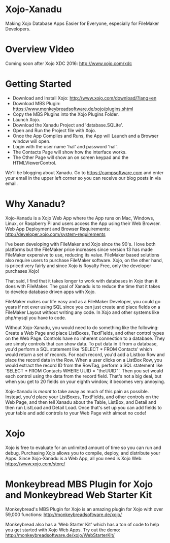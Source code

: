 # Xojo-Xanadu  

Making Xojo Database Apps Easier for Everyone, especially for FileMaker Developers.

# Overview Video
 
Coming soon after Xojo XDC 2016: http://www.xojo.com/xdc

# Getting Started

- Download and Install Xojo: http://www.xojo.com/download/?lang=en
- Download MBS Plugin: https://www.monkeybreadsoftware.de/xojo/plugins.shtml
- Copy the MBS Plugins into the Xojo Plugins Folder.
- Launch Xojo.
- Download the Xanadu Project and 'database.SQLite'.
- Open and Run the Project file with Xojo.
- Once the App Compiles and Runs, the App will Launch and a Browser window will open.
- Login with the user name 'hal' and password 'hal'.
- The Contacts Page will show how the interface works.
- The Other Page will show an on screen keypad and the HTMLViewerControl.

We'll be blogging about Xanadu. Go to https://campsoftware.com and enter your email in the upper left corner so you can receive our blog posts in via email.

# Why Xanadu?

Xojo-Xanadu is a Xojo Web App where the App runs on Mac, Windows, Linux, or Raspberry Pi and users access the App using their Web Browser. Web App Deployment and Browser Requirements: http://developer.xojo.com/system-requirements

I've been developing with FileMaker and Xojo since the 90's. I love both platforms but the FileMaker price increases since version 13 has made FileMaker expensive to use, reducing its value. FileMaker based solutions also require users to purchase FileMaker software. Xojo, on the other hand, is priced very fairly and since Xojo is Royalty Free, only the developer purchases Xojo!

That said, I find that it takes longer to work with databases in Xojo than it does with FileMaker. The goal of Xanadu is to reduce the time that it takes to develop database driven apps with Xojo. 

FileMaker makes our life easy and as a FileMaker Developer, you could go years if not ever using SQL since you can just create and place fields on a FileMaker Layout without writing any code. In Xojo and other systems like php/mysql you have to code. 

Without Xojo-Xanadu, you would need to do something like the following: Create a Web Page and place ListBoxes, TextFields, and other control types on the Web Page. Controls have no inherent connection to a database. They are simply controls that can show data. To put data in it from a database, you'd perform a SQL statement like 'SELECT * FROM Contacts' which would return a set of records. For each record, you'd add a Listbox Row and place the record data in the Row. When a user clicks on a ListBox Row, you would extract the record ID from the RowTag, perform a SQL statement like 'SELECT * FROM Contacts WHERE UUID = "theUUID"'. Then you set would each control using the data from the record field. That's not a big deal, but when you get to 20 fields on your eighth window, it becomes very annoying.

Xojo-Xanadu is *meant* to take away as much of this pain as possible. Instead, you'd place your ListBoxes, TextFields, and other controls on the Web Page, and then tell Xanadu about the Table, ListBox, and Detail and then run ListLoad and Detail Load. Once that's set up you can add fields to your table and add controls to your Web Page with almost no code!

# Xojo 

Xojo is free to evaluate for an unlimited amount of time so you can run and debug. Purchasing Xojo allows you to compile, deploy, and distribute your Apps. Since Xojo-Xanadu is a Web App, all you need is Xojo Web: https://www.xojo.com/store/ 

# Monkeybread MBS Plugin for Xojo and Monkeybread Web Starter Kit

Monkeybread's MBS Plugin for Xojo is an amazing plugin for Xojo with over 59,000 functions: http://monkeybreadsoftware.de/xojo/

Monkeybread also has a 'Web Starter Kit' which has a ton of code to help you get started with Xojo Web Apps. Try out the demo: http://monkeybreadsoftware.de/xojo/WebStarterKit/